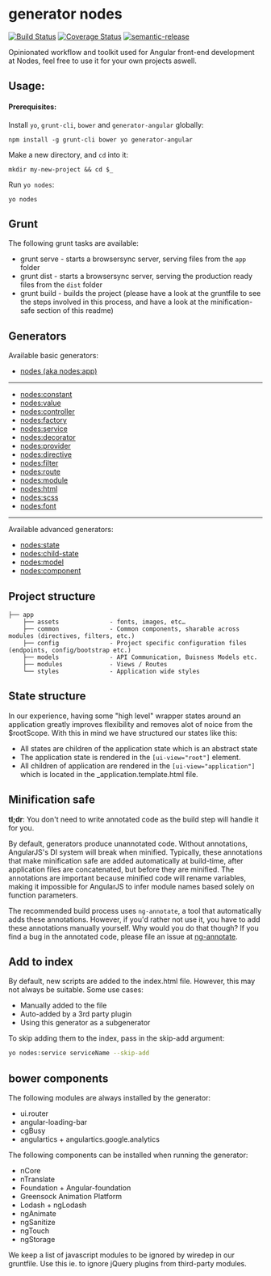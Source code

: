 # generator nodes

[![Build Status](https://travis-ci.org/nodes-frontend/generator-nodes.svg?branch=master)](https://travis-ci.org/nodes-frontend/generator-nodes)
[![Coverage Status](https://coveralls.io/repos/nodes-frontend/generator-nodes/badge.svg?branch=master&service=github)](https://coveralls.io/github/nodes-frontend/generator-nodes?branch=master)
[![semantic-release](https://img.shields.io/badge/%20%20%F0%9F%93%A6%F0%9F%9A%80-semantic--release-e10079.svg)](https://github.com/semantic-release/semantic-release)

Opinionated workflow and toolkit used for Angular front-end development at Nodes, feel free to use it for your own projects aswell.

## Usage:

#### Prerequisites:

Install `yo`, `grunt-cli`, `bower` and `generator-angular` globally:
```
npm install -g grunt-cli bower yo generator-angular
```

Make a new directory, and `cd` into it:
```
mkdir my-new-project && cd $_
```

Run `yo nodes`:
```
yo nodes
```

## Grunt

The following grunt tasks are available:
- grunt serve - starts a browsersync server, serving files from the `app` folder
- grunt dist - starts a browsersync server, serving the production ready files from the `dist` folder
- grunt build - builds the project (please have a look at the gruntfile to see the steps involved in this process, and have a look at the minification-safe section of this readme) 

## Generators

Available basic generators:


* <a href="https://github.com/nodes-frontend/generator-nodes/tree/master/generators/app" target="_blank">nodes (aka nodes:app)</a>

---

* <a href="https://github.com/nodes-frontend/generator-nodes/tree/master/generators/constant" target="_blank">nodes:constant</a>
* <a href="https://github.com/nodes-frontend/generator-nodes/tree/master/generators/value" target="_blank">nodes:value</a>
* <a href="https://github.com/nodes-frontend/generator-nodes/tree/master/generators/controller" target="_blank">nodes:controller</a>
* <a href="https://github.com/nodes-frontend/generator-nodes/tree/master/generators/factory" target="_blank">nodes:factory</a>
* <a href="https://github.com/nodes-frontend/generator-nodes/tree/master/generators/service" target="_blank">nodes:service</a>
* <a href="https://github.com/nodes-frontend/generator-nodes/tree/master/generators/decorator" target="_blank">nodes:decorator</a>
* <a href="https://github.com/nodes-frontend/generator-nodes/tree/master/generators/provider" target="_blank">nodes:provider</a>
* <a href="https://github.com/nodes-frontend/generator-nodes/tree/master/generators/directive" target="_blank">nodes:directive</a>
* <a href="https://github.com/nodes-frontend/generator-nodes/tree/master/generators/filter" target="_blank">nodes:filter</a>
* <a href="https://github.com/nodes-frontend/generator-nodes/tree/master/generators/route" target="_blank">nodes:route</a>
* <a href="https://github.com/nodes-frontend/generator-nodes/tree/master/generators/module" target="_blank">nodes:module</a>
* <a href="https://github.com/nodes-frontend/generator-nodes/tree/master/generators/html" target="_blank">nodes:html</a>
* <a href="https://github.com/nodes-frontend/generator-nodes/tree/master/generators/scss" target="_blank">nodes:scss</a>
* <a href="https://github.com/nodes-frontend/generator-nodes/tree/master/generators/font" target="_blank">nodes:font</a>

---

Available advanced generators:
* <a href="https://github.com/nodes-frontend/generator-nodes/tree/master/generators/state" target="_blank">nodes:state</a>
* <a href="https://github.com/nodes-frontend/generator-nodes/tree/master/generators/child-state" target="_blank">nodes:child-state</a>
* <a href="https://github.com/nodes-frontend/generator-nodes/tree/master/generators/model" target="_blank">nodes:model</a>
* <a href="https://github.com/nodes-frontend/generator-nodes/tree/master/generators/component" target="_blank">nodes:component</a>

## Project structure

    ├── app
        ├── assets              - fonts, images, etc…
        ├── common              - Common components, sharable across modules (directives, filters, etc.)
        ├── config              - Project specific configuration files (endpoints, config/bootstrap etc.)
        ├── models              - API Communication, Buisness Models etc.
        ├── modules             - Views / Routes
        └── styles				- Application wide styles

## State structure

In our experience, having some "high level" wrapper states around an application greatly improves flexibility and removes alot of noice from the $rootScope. With this in mind we have structured our states like this:

* All states are children of the application state which is an abstract state
* The application state is rendered in the `[ui-view="root"]` element.
* All children of application are rendered in the `[ui-view="application"]` which is located in the _application.template.html file.

## Minification safe

**tl;dr**: You don't need to write annotated code as the build step will
handle it for you.

By default, generators produce unannotated code. Without annotations, AngularJS's DI system will break when minified. Typically, these annotations that make minification safe are added automatically at build-time, after application files are concatenated, but before they are minified. The annotations are important because minified code will rename variables, making it impossible for AngularJS to infer module names based solely on function parameters.

The recommended build process uses `ng-annotate`, a tool that automatically adds these annotations. However, if you'd rather not use it, you have to add these annotations manually yourself. Why would you do that though? If you find a bug
in the annotated code, please file an issue at [ng-annotate](https://github.com/olov/ng-annotate/issues).

## Add to index

By default, new scripts are added to the index.html file. However, this may not always be suitable. Some use cases:

* Manually added to the file
* Auto-added by a 3rd party plugin
* Using this generator as a subgenerator

To skip adding them to the index, pass in the skip-add argument:
```bash
yo nodes:service serviceName --skip-add
```

## bower components

The following modules are always installed by the generator:

* ui.router
* angular-loading-bar
* cgBusy
* angulartics + angulartics.google.analytics

The following components can be installed when running the generator:

* nCore
* nTranslate
* Foundation + Angular-foundation
* Greensock Animation Platform
* Lodash + ngLodash
* ngAnimate
* ngSanitize
* ngTouch
* ngStorage

We keep a list of javascript modules to be ignored by wiredep in our gruntfile. Use this ie. to ignore jQuery plugins from third-party modules.
